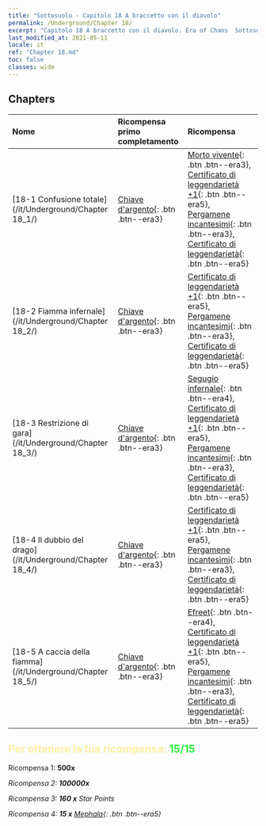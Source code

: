 ```yaml
---
title: "Sottosuolo - Capitolo 18 A braccetto con il diavolo"
permalink: /Underground/Chapter 18/
excerpt: "Capitolo 18 A braccetto con il diavolo. Era of Chaos  Sottosuolo - Capitolo 18. A braccetto con il diavolo"
last_modified_at: 2021-05-11
locale: it
ref: "Chapter 18.md"
toc: false
classes: wide
---
```


## Chapters

  | Nome |  Ricompensa primo completamento | Ricompensa |
  |:------------|:------------|:------------| 
  | [18-1 Confusione totale](/it/Underground/Chapter 18_1/) | [Chiave d'argento](/ItemsIT/con_693/){: .btn .btn--era3} | [Morto vivente](/ItemsIT/unt_209/){: .btn .btn--era3}, [Certificato di leggendarietà +1](/ItemsIT/mat_74/){: .btn .btn--era5}, [Pergamene incantesimi](/ItemsIT/con_694/){: .btn .btn--era3}, [Certificato di leggendarietà](/ItemsIT/mat_67/){: .btn .btn--era5} |
  | [18-2 Fiamma infernale](/it/Underground/Chapter 18_2/) | [Chiave d'argento](/ItemsIT/con_693/){: .btn .btn--era3} | [Certificato di leggendarietà +1](/ItemsIT/mat_74/){: .btn .btn--era5}, [Pergamene incantesimi](/ItemsIT/con_694/){: .btn .btn--era3}, [Certificato di leggendarietà](/ItemsIT/mat_67/){: .btn .btn--era5} |
  | [18-3 Restrizione di gara](/it/Underground/Chapter 18_3/) | [Chiave d'argento](/ItemsIT/con_693/){: .btn .btn--era3} | [Segugio infernale](/ItemsIT/unt_228/){: .btn .btn--era4}, [Certificato di leggendarietà +1](/ItemsIT/mat_74/){: .btn .btn--era5}, [Pergamene incantesimi](/ItemsIT/con_694/){: .btn .btn--era3}, [Certificato di leggendarietà](/ItemsIT/mat_67/){: .btn .btn--era5} |
  | [18-4 Il dubbio del drago](/it/Underground/Chapter 18_4/) | [Chiave d'argento](/ItemsIT/con_693/){: .btn .btn--era3} | [Certificato di leggendarietà +1](/ItemsIT/mat_74/){: .btn .btn--era5}, [Pergamene incantesimi](/ItemsIT/con_694/){: .btn .btn--era3}, [Certificato di leggendarietà](/ItemsIT/mat_67/){: .btn .btn--era5} |
  | [18-5 A caccia della fiamma](/it/Underground/Chapter 18_5/) | [Chiave d'argento](/ItemsIT/con_693/){: .btn .btn--era3} | [Efreet](/ItemsIT/unt_231/){: .btn .btn--era4}, [Certificato di leggendarietà +1](/ItemsIT/mat_74/){: .btn .btn--era5}, [Pergamene incantesimi](/ItemsIT/con_694/){: .btn .btn--era3}, [Certificato di leggendarietà](/ItemsIT/mat_67/){: .btn .btn--era5} |


## <span style="color: #ffeea0">Per ottenere la tua ricompensa: </span><span style="color: #27f73a">15/15</span>

 Ricompensa 1:  **500x** <i class="fas fa-gem"/>

 Ricompensa 2:  **100000x** <i class="fas fa-coins"/>

 Ricompensa 3: **160 x** Star Points

 Ricompensa 4: **15 x** [Mephala](/ItemsIT/her_367/){: .btn .btn--era5}

